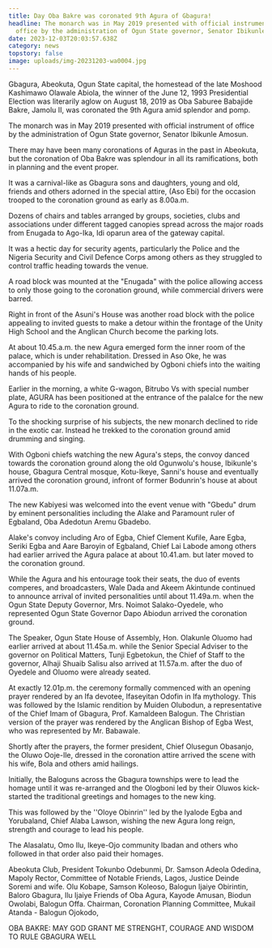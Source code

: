 ```yaml
---
title: Day Oba Bakre was coronated 9th Agura of Gbagura!
headline: The monarch was in May 2019 presented with official instrument of
  office by the administration of Ogun State governor, Senator Ibikunle Amosun.
date: 2023-12-03T20:03:57.638Z
category: news
topstory: false
image: uploads/img-20231203-wa0004.jpg
---
```

Gbagura, Abeokuta, Ogun State capital, the homestead of the late Moshood Kashimawo Olawale Abiola, the winner of the June 12, 1993 Presidential Election was literarily aglow on August 18, 2019 as Oba Saburee Babajide Bakre, Jamolu II,  was coronated the 9th Agura amid splendor and pomp.



The monarch was in May 2019 presented with official instrument of office by the administration of Ogun State governor, Senator Ibikunle Amosun.



There may have been many coronations of Aguras in the past in Abeokuta, but the coronation of Oba Bakre was splendour in all its ramifications, both in planning and the event proper.



It was a carnival-like as Gbagura sons and daughters, young and old, friends and others adorned in the special attire, (Aso Ebi) for the occasion trooped to the coronation ground as early as 8.00a.m.



Dozens of chairs and tables arranged by groups, societies, clubs and associations under different tagged canopies spread across the major roads from Enugada to Ago-Ika, Idi oparun area of the gateway capital.



It was a hectic day for security agents, particularly the Police and the Nigeria Security and Civil Defence Corps among others as they struggled to control traffic heading towards the venue.



A road block was mounted at the "Enugada" with the police allowing access to only those going to the coronation ground, while commercial drivers were barred.



Right in front of the Asuni's House was another road block with the police appealing to invited guests to make a detour within the frontage of the Unity High School and the Anglican  Church become the parking lots.





At about 10.45.a.m. the new Agura emerged form the inner room of the palace, which is under rehabilitation.  Dressed in Aso Oke, he was accompanied by his wife and  sandwiched by Ogboni chiefs into the waiting hands of his people.



Earlier in the morning, a white G-wagon, Bitrubo Vs with special number plate, AGURA has been positioned at the entrance of the palalce for the new Agura to ride to the coronation ground.



To the shocking surprise of his subjects, the new monarch declined to ride in the exotic car. Instead he trekked  to the coronation ground amid drumming and singing.



With Ogboni chiefs watching the new Agura's steps, the convoy danced towards the coronation ground along the old Ogunwolu's house, Ibikunle's house,  Gbagura Central mosque, Kotu-Ikeye, Sanni's house and eventually arrived the coronation ground, infront of former Bodunrin's house at about 11.07a.m.



The new Kabiyesi was welcomed into the event venue with "Gbedu" drum by eminent personalities including the Alake and Paramount ruler of Egbaland, Oba Adedotun Aremu Gbadebo. 



Alake's convoy including Aro of Egba, Chief Clement Kufile, Aare Egba, Seriki Egba and Aare Baroyin of Egbaland, Chief Lai Labode among others had earlier arrived the Agura palace at about 10.41.am. but later moved to the coronation ground.



While the Agura and his entourage took their seats, the duo of  events comperes,  and broadcasters, Wale Dada and Akeem Akintunde  continued to announce arrival of invited personalities until about 11.49a.m. when the Ogun State Deputy Governor, Mrs. Noimot Salako-Oyedele, who represented  Ogun State Governor Dapo Abiodun arrived the coronation ground.





The Speaker, Ogun State House of Assembly, Hon. Olakunle Oluomo had earlier arrived at about 11.45a.m. while the Senior Special Adviser to the governor on Political Matters, Tunji Egbetokun, the Chief of Staff to the governor, Alhaji Shuaib Salisu also arrived  at 11.57a.m. after the duo  of Oyedele and Oluomo were already seated.



At exactly 12.01p.m. the ceremony formally commenced  with an opening prayer rendered by an  Ifa devotee, Ifaseyitan Odofin in Ifa mythology. This was followed by the Islamic rendition by Muiden Olubodun, a representative of the Chief Imam of Gbagura, Prof. Kamaldeen Balogun. The Christian version of the prayer was rendered by the Anglican Bishop of Egba West, who was represented by Mr. Babawale.



Shortly after the prayers, the former president, Chief Olusegun Obasanjo, the Oluwo Ooje-Ile, dressed in the coronation attire arrived the scene with his wife, Bola and others  amid hailings. 



Initially, the Baloguns across the Gbagura townships were to lead the homage until it was re-arranged and the  Ologboni led by their Oluwos kick-started the traditional greetings and homages to the new king. 



This was followed by the ''Oloye Obinrin'' led by the Iyalode Egba and Yorubaland, Chief Alaba Lawson, wishing the new Agura long reign, strength and courage to lead his people.



The Alasalatu, Omo Ilu, Ikeye-Ojo community Ibadan and others who followed in that order also paid their homages.



Abeokuta Club, President Tokunbo Odebunmi, Dr. Samson Adeola Odedina, Mapoly Rector, Committee of Notable Friends, Lagos, Justice Deinde Soremi and wife. Olu Kobape, Samson Koleoso, Balogun Ijaiye Obirintin, Baloro Gbagura, Ilu Ijaiye Friends of Oba Agura, Kayode Amusan, Biodun Owolabi, Balogun Offa.  Chairman, Coronation Planning Committee, Mukail Atanda - Balogun Ojokodo,



OBA BAKRE: MAY GOD GRANT ME STRENGHT, COURAGE AND WISDOM TO RULE GBAGURA WELL